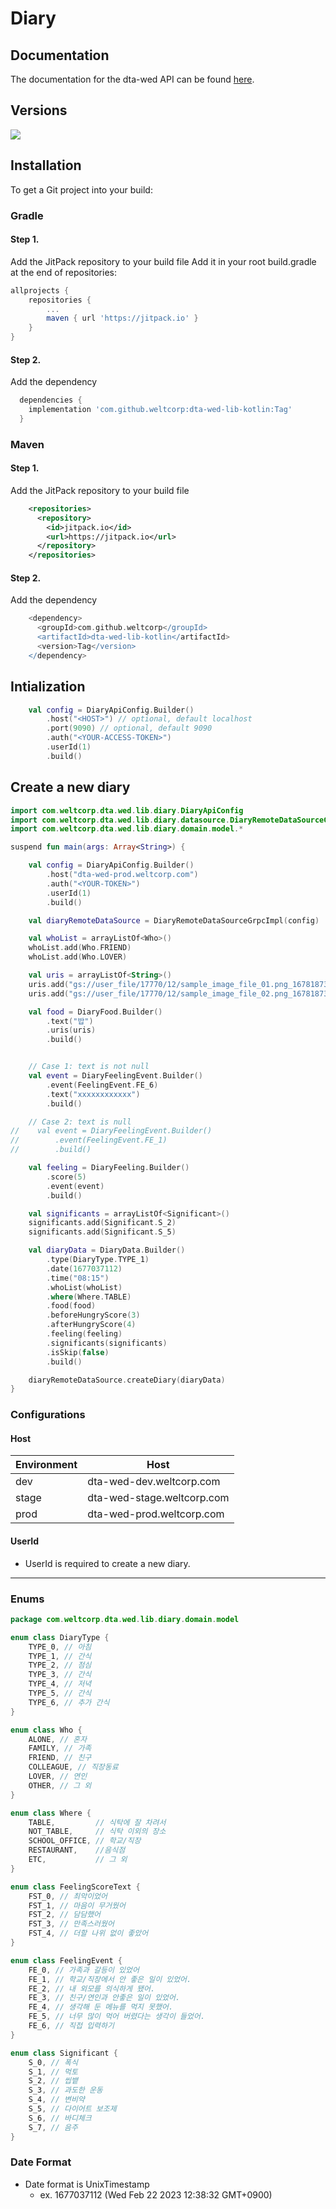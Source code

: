 # Diary

## Documentation
The documentation for the dta-wed API can be found [here]().

## Versions
[![](https://jitpack.io/v/weltcorp/dta-wed-lib-kotlin.svg)](https://jitpack.io/#weltcorp/dta-wed-lib-kotlin)

## Installation
To get a Git project into your build:
### Gradle
#### Step 1. 
Add the JitPack repository to your build file
Add it in your root build.gradle at the end of repositories:
```gradle
allprojects {
    repositories {
        ...
        maven { url 'https://jitpack.io' }
    }
}
```
#### Step 2. 
Add the dependency

```gradle
  dependencies {
    implementation 'com.github.weltcorp:dta-wed-lib-kotlin:Tag'
  }
```
### Maven
#### Step 1.
Add the JitPack repository to your build file
```xml
	<repositories>
      <repository>
        <id>jitpack.io</id>
        <url>https://jitpack.io</url>
      </repository>
	</repositories>
```
#### Step 2.
Add the dependency

```gradle
	<dependency>
      <groupId>com.github.weltcorp</groupId>
      <artifactId>dta-wed-lib-kotlin</artifactId>
      <version>Tag</version>
	</dependency>
```

## Intialization
```kotlin
    val config = DiaryApiConfig.Builder()
        .host("<HOST>") // optional, default localhost
        .port(9090) // optional, default 9090
        .auth("<YOUR-ACCESS-TOKEN>")
        .userId(1)
        .build()
```

## Create a new diary
```kotlin
import com.weltcorp.dta.wed.lib.diary.DiaryApiConfig
import com.weltcorp.dta.wed.lib.diary.datasource.DiaryRemoteDataSourceGrpcImpl
import com.weltcorp.dta.wed.lib.diary.domain.model.*

suspend fun main(args: Array<String>) {

    val config = DiaryApiConfig.Builder()
        .host("dta-wed-prod.weltcorp.com")
        .auth("<YOUR-TOKEN>")
        .userId(1)
        .build()

    val diaryRemoteDataSource = DiaryRemoteDataSourceGrpcImpl(config)

    val whoList = arrayListOf<Who>()
    whoList.add(Who.FRIEND)
    whoList.add(Who.LOVER)

    val uris = arrayListOf<String>()
    uris.add("gs://user_file/17770/12/sample_image_file_01.png_1678187399")
    uris.add("gs://user_file/17770/12/sample_image_file_02.png_1678187399")

    val food = DiaryFood.Builder()
        .text("밥")
        .uris(uris)
        .build()


    // Case 1: text is not null
    val event = DiaryFeelingEvent.Builder()
        .event(FeelingEvent.FE_6)
        .text("xxxxxxxxxxxx")
        .build()

    // Case 2: text is null
//    val event = DiaryFeelingEvent.Builder()
//        .event(FeelingEvent.FE_1)
//        .build()

    val feeling = DiaryFeeling.Builder()
        .score(5)
        .event(event)
        .build()

    val significants = arrayListOf<Significant>()
    significants.add(Significant.S_2)
    significants.add(Significant.S_5)

    val diaryData = DiaryData.Builder()
        .type(DiaryType.TYPE_1)
        .date(1677037112)
        .time("08:15")
        .whoList(whoList)
        .where(Where.TABLE)
        .food(food)
        .beforeHungryScore(3)
        .afterHungryScore(4)
        .feeling(feeling)
        .significants(significants)
        .isSkip(false)
        .build()

    diaryRemoteDataSource.createDiary(diaryData)
}
```

### Configurations
#### Host
| Environment | Host |
| --- | --- |
| dev | dta-wed-dev.weltcorp.com |
| stage | dta-wed-stage.weltcorp.com |
| prod | dta-wed-prod.weltcorp.com |

#### UserId
* UserId is required to create a new diary.

----

### Enums
```kotlin
package com.weltcorp.dta.wed.lib.diary.domain.model

enum class DiaryType {
    TYPE_0, // 아침
    TYPE_1, // 간식
    TYPE_2, // 점심
    TYPE_3, // 간식
    TYPE_4, // 저녁
    TYPE_5, // 간식
    TYPE_6, // 추가 간식
}

enum class Who {
    ALONE, // 혼자
    FAMILY, // 가족
    FRIEND, // 친구
    COLLEAGUE, // 직장동료
    LOVER, // 연인
    OTHER, // 그 외
}

enum class Where {
    TABLE,         // 식탁에 잘 차려서
    NOT_TABLE,     // 식탁 이외의 장소
    SCHOOL_OFFICE, // 학교/직장
    RESTAURANT,    //음식점
    ETC,           // 그 외
}

enum class FeelingScoreText {
    FST_0, // 최악이었어
    FST_1, // 마음이 무거웠어
    FST_2, // 담담했어
    FST_3, // 만족스러웠어
    FST_4, // 더할 나위 없이 좋았어
}

enum class FeelingEvent {
    FE_0, // 가족과 갈등이 있었어
    FE_1, // 학교/직장에서 안 좋은 일이 있었어.
    FE_2, // 내 외모를 의식하게 됐어.
    FE_3, // 친구/연인과 안좋은 일이 있었어.
    FE_4, // 생각해 둔 메뉴를 먹지 못했어.
    FE_5, // 너무 많이 먹어 버렸다는 생각이 들었어.
    FE_6, // 직접 입력하기
}

enum class Significant {
    S_0, // 폭식
    S_1, // 먹토
    S_2, // 씹뱉
    S_3, // 과도한 운동
    S_4, // 변비약
    S_5, // 다이어트 보조제
    S_6, // 바디체크
    S_7, // 음주
}
```
### Date Format
* Date format is UnixTimestamp
  * ex. 1677037112 (Wed Feb 22 2023 12:38:32 GMT+0900)